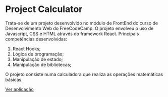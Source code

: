 <h1>Project Calculator</h1>
<p>Trata-se de um projeto desenvolvido no módulo de FrontEnd do curso de Desenvolvimento Web do FreeCodeCamp. O projeto envolveu o uso de Javascript, CSS e HTML através do framework React. Principais competências desenvolvidas: </p>
<ol>
  <li>React Hooks;</li>
  <li>Lógica de programação;</li>
  <li>Manipulação de estado;</li>
  <li>Manipulação de bibliotecas;</li>
</ol>

<p>O projeto consiste numa calculadora que realiza as operações matemáticas básicas. </p>
<a  
  href='https://calculator-dzzheo0ll-samuel-rochas-projects.vercel.app/'
  target='_blank'
  >
  Ver aplicação
</a>